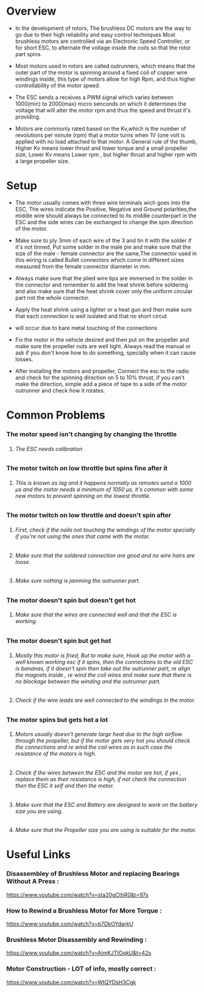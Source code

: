 # Overview
                          


 * In the development of rotors, The brushless DC motors are the way to go due to their high reliability and easy control techniques
 Most brushless motors are controlled via an Electronic Speed Controller, or for short ESC, to alternate the voltage inside the coils 
 so that the rotor part spins.  
  
* Most motors used in rotors are called outrunners, which means that the outer part of the motor is spinning around a fixed coil of 
 copper wire windings inside, this type of motors allow for high Rpm, and thus higher controllability of the motor speed.
  
 * The ESC sends a receives a PWM signal which varies between 1000(min) to 2000(max) micro senconds on which it determines the voltage 
 that will alter the motor rpm and thus the speed and thrust it's providing.  
  
* Motors are commonly rated based on the Kv,which is the number of revolutions per minute (rpm) that a motor turns when 1V (one volt is   applied with no load attached to that motor. A General rule of the thumb, Higher Kv means lower thrust and lower torque and a small
propeller size, Lower Kv means Lower rpm , but higher thrust and higher rpm with a large propeller size.  
  
  
   
# Setup
                         
* The motor usually comes with three wire terminals wich goes into the ESC, The wires indicate the Positive, Negative and Ground polarities,the middle wire should always be connected to its middle counterpart in the ESC and the side wires can be exchanged to change the spin direction of the motor.  
  
* Make sure to ply 3mm of each wire of the 3 and tin it with the solder if it's not tinned, Put some solder in the male pin and make sure that the size of the male - female connector are the same,The connector used in this wiring is called Bullet connectors which come in different sizes measured from the female connector diameter in mm.  
  
* Always make sure that the plied wire tips are immersed in the solder in the connector and remember to add the heat shrink before soldering and also make sure that the heat shrink cover only the uniform circular part not the whole connector.  
  
* Apply the heat shrink using a lighter or a heat gun and then make sure that each connection is well isolated and that no short circut
* will occur due to bare metal touching of the connections  

* Fix the motor in the vehicle desired and then put on the propeller and make sure the propeller nuts are well tight. Always read the manual or ask if you don't know how to do something, specially when it can cause losses.  
   
* After installing the motors and propeller, Connect the esc to the radio and check for the spinning direction on 5 to 10% thrust, if you can't make the direction, simple add a piece of tape to a side of the motor outrunner and check how it rotates.  
  



# Common Problems
                        
### The motor speed isn't changing by changing the throttle
1. ###### The ESC needs calibration


### The motor twitch on low throttle but spins fine after it
1. ###### This is known as lag and it happens normally as remotes send a 1000 μs and the motor needs a minimum of 1050 μs, it's common with some new motors to prevent spinning on the lowest throttle.


### The motor twitch on low throttle and doesn't spin after
1. ###### First, check if the nails not touching the windings of the motor specially if you're not using the ones that came with the motor.
2. ###### Make sure that the soldered connection are good and no wire hairs are loose.
3. ###### Make sure nothing is jamming the outrunner part.


### The motor doesn't spin but doesn't get hot
1. ###### Make sure that the wires are connected well and that the ESC is working.

### The motor doesn't spin but get hot
1. ###### Mostly this motor is fried, But to make sure, Hook up the motor with a well known working esc if it spins, then the connections to the old ESC is bananas, if it doesn't spin then take out the outrunner part, re align the magnets inside , re wind the coil wires and make sure that there is no blockage between the winding and the outrunner part.
2. ###### Check if the wire leads are well connected to the windings in the motor.


### The motor spins but gets hot a lot
1. ###### Motors usually doesn't generate large heat due to the high airflow through the propeller, but if the motor gets very hot you should check the connections and re wind the coil wires as in such case the resistance of the motors is high.
2. ###### Check if the wires between the ESC and the motor are hot, if yes , replace them as their resistance is high, if not check the connection then the ESC it self and then the motor.
3. ###### Make sure that the ESC and Battery are designed to work on the battery size you are using.
4. ###### Make sure that the Propeller size you are using is suitable for the motor.




# Useful Links 


### Disassembley of Brushless Motor and replacing Bearings Without A Press :  
https://www.youtube.com/watch?v=sta20qCthR0&t=97s  

### How to Rewind a Brushless Motor for More Torque :  
https://www.youtube.com/watch?v=b7DkOYdarkU  

### Brushless Motor Disassembly and Rewinding :  
https://www.youtube.com/watch?v=AimKJTIOqkU&t=42s  

### Motor Construction - LOT of info, mostly correct :  
https://www.youtube.com/watch?v=WtQYDsH3Cgk  



